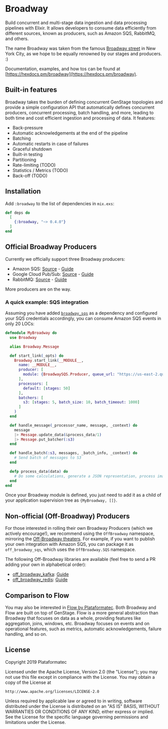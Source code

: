 # Broadway

Build concurrent and multi-stage data ingestion and data processing pipelines with Elixir. It allows developers to consume data efficiently from different sources, known as producers, such as Amazon SQS, RabbitMQ, and others.

The name Broadway was taken from the famous [Broadway street](https://en.wikipedia.org/wiki/Broadway_theatre) in New York City, as we hope to be equally renowned by our stages and producers. :)

Documentation, examples, and how tos can be found at [https://hexdocs.pm/broadway](https://hexdocs.pm/broadway).

## Built-in features

Broadway takes the burden of defining concurrent GenStage topologies and provide a simple configuration API that automatically defines concurrent producers, concurrent processing, batch handling, and more, leading to both time and cost efficient ingestion and processing of data. It features:

  * Back-pressure
  * Automatic acknowledgements at the end of the pipeline
  * Batching
  * Automatic restarts in case of failures
  * Graceful shutdown
  * Built-in testing
  * Partitioning
  * Rate-limiting (TODO)
  * Statistics / Metrics (TODO)
  * Back-off (TODO)

## Installation

Add `:broadway` to the list of dependencies in `mix.exs`:

```elixir
def deps do
  [
    {:broadway, "~> 0.4.0"}
  ]
end
```

## Official Broadway Producers

Currently we officially support three Broadway producers:

  * Amazon SQS: [Source](https://github.com/plataformatec/broadway_sqs) - [Guide](https://hexdocs.pm/broadway/amazon-sqs.html)
  * Google Cloud Pub/Sub: [Source](https://github.com/plataformatec/broadway_cloud_pub_sub) - [Guide](https://hexdocs.pm/broadway/google-cloud-pubsub.html)
  * RabbitMQ: [Source](https://github.com/plataformatec/broadway_rabbitmq) - [Guide](https://hexdocs.pm/broadway/rabbitmq.html)

More producers are on the way.

### A quick example: SQS integration

Assuming you have added [`broadway_sqs`](https://github.com/plataformatec/broadway_sqs) as a dependency and configured your SQS credentials accordingly, you can consume Amazon SQS events in only 20 LOCs:

```elixir
defmodule MyBroadway do
  use Broadway

  alias Broadway.Message

  def start_link(_opts) do
    Broadway.start_link(__MODULE__,
      name: __MODULE__,
      producer: [
        module: {BroadwaySQS.Producer, queue_url: "https://us-east-2.queue.amazonaws.com/100000000001/my_queue"}
      ],
      processors: [
        default: [stages: 50]
      ],
      batchers: [
        s3: [stages: 5, batch_size: 10, batch_timeout: 1000]
      ]
    )
  end

  def handle_message(_processor_name, message, _context) do
    message
    |> Message.update_data(&process_data/1)
    |> Message.put_batcher(:s3)
  end

  def handle_batch(:s3, messages, _batch_info, _context) do
    # Send batch of messages to S3
  end

  defp process_data(data) do
    # Do some calculations, generate a JSON representation, process images.
  end
end
```

Once your Broadway module is defined, you just need to add it as a child of your application supervision tree as `{MyBroadway, []}`.

## Non-official (Off-Broadway) Producers

For those interested in rolling their own Broadway Producers (which we actively encourage!), we recommend using the `OffBroadway` namespace, mirroring the [Off-Broadway theaters](https://en.wikipedia.org/wiki/Off-Broadway). For example, if you want to publish your own integration with Amazon SQS, you can package it as `off_broadway_sqs`, which uses the `OffBroadway.SQS` namespace.

The following Off-Broadway libraries are available (feel free to send a PR adding your own in alphabetical order):

  * [off_broadway_kafka](https://github.com/bbalser/off_broadway_kafka): [Guide](https://hexdocs.pm/off_broadway_kafka/)
  * [off_broadway_redis](https://github.com/amokan/off_broadway_redis): [Guide](https://hexdocs.pm/off_broadway_redis/)

## Comparison to Flow

You may also be interested in [Flow by Plataformatec](https://github.com/plataformatec/flow). Both Broadway and Flow are built on top of GenStage. Flow is a more general abstraction than Broadway that focuses on data as a whole, providing features like aggregation, joins, windows, etc. Broadway focuses on events and on operational features, such as metrics, automatic acknowledgements, failure handling, and so on.

## License

Copyright 2019 Plataformatec

Licensed under the Apache License, Version 2.0 (the "License");
you may not use this file except in compliance with the License.
You may obtain a copy of the License at

    http://www.apache.org/licenses/LICENSE-2.0

Unless required by applicable law or agreed to in writing, software
distributed under the License is distributed on an "AS IS" BASIS,
WITHOUT WARRANTIES OR CONDITIONS OF ANY KIND, either express or implied.
See the License for the specific language governing permissions and
limitations under the License.
